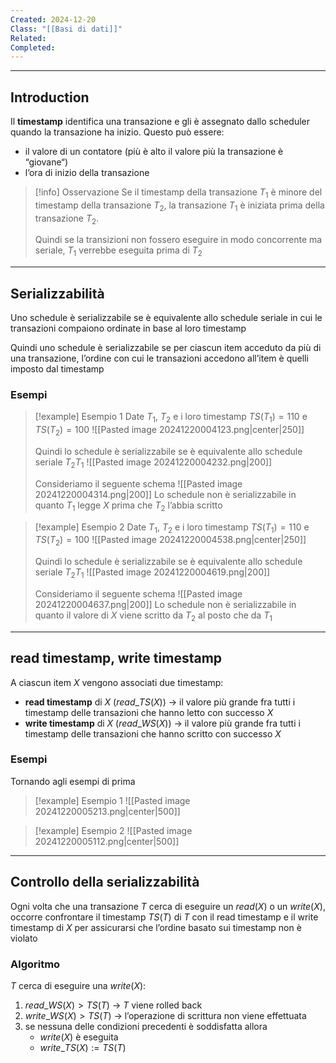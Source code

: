 ```yaml
---
Created: 2024-12-20
Class: "[[Basi di dati]]"
Related: 
Completed:
---
```

---
## Introduction
Il **timestamp** identifica una transazione e gli è assegnato dallo scheduler quando la transazione ha inizio. Questo può essere:
- il valore di un contatore (più è alto il valore più la transazione è “giovane“)
- l’ora di inizio della transazione

>[!info] Osservazione
>Se il timestamp della transazione $T_{1}$ è minore del timestamp della transazione $T_{2}$, la transazione $T_{1}$ è  iniziata prima della transazione $T_{2}$.
>
>Quindi se la transizioni non fossero eseguire in modo concorrente ma seriale, $T_{1}$ verrebbe eseguita prima di $T_{2}$

---
## Serializzabilità
Uno schedule è serializzabile se è equivalente allo schedule seriale in cui le transazioni compaiono ordinate in base al loro timestamp

Quindi uno schedule è serializzabile se per ciascun item acceduto da più di una transazione, l’ordine con cui le transazioni accedono all’item è quelli imposto dal timestamp

### Esempi

> [!example] Esempio 1
> Date $T_{1}$, $T_{2}$ e i loro timestamp $TS(T_{1})=110$ e $TS(T_{2})=100$
> ![[Pasted image 20241220004123.png|center|250]]
> 
> Quindi lo schedule è serializzabile se è equivalente allo schedule seriale $T_{2}T_{1}$
> ![[Pasted image 20241220004232.png|200]]
> 
> Consideriamo il seguente schema
> ![[Pasted image 20241220004314.png|200]]
> Lo schedule non è serializzabile in quanto $T_{1}$ legge $X$ prima che $T_{2}$ l’abbia scritto

> [!example] Esempio 2
> Date $T_{1}$, $T_{2}$ e i loro timestamp $TS(T_{1})=110$ e $TS(T_{2})=100$
> ![[Pasted image 20241220004538.png|center|250]]
> 
> Quindi lo schedule è serializzabile se è equivalente allo schedule seriale $T_{2}T_{1}$
> ![[Pasted image 20241220004619.png|200]]
> 
> Consideriamo il seguente schema
> ![[Pasted image 20241220004637.png|200]]
> Lo schedule non è serializzabile in quanto il valore di $X$ viene scritto da $T_{2}$ al posto che da $T_{1}$

---
## read timestamp, write timestamp
A ciascun item $X$ vengono associati due timestamp:
- **read timestamp** di $X$ ($read\_TS(X)$) → il valore più grande fra tutti i timestamp delle transazioni che hanno letto con successo $X$
- **write timestamp** di $X$ ($read\_WS(X)$) → il valore più grande fra tutti i timestamp delle transazioni che hanno scritto con successo $X$

### Esempi
Tornando agli esempi di prima

>[!example] Esempio 1
>![[Pasted image 20241220005213.png|center|500]]

>[!example] Esempio 2
>![[Pasted image 20241220005112.png|center|500]]

---
## Controllo della serializzabilità
Ogni volta che una transazione $T$ cerca di eseguire un $read(X)$ o un $write(X)$, occorre confrontare il timestamp $TS(T)$ di $T$ con il read timestamp e il write timestamp di $X$ per assicurarsi che l’ordine basato sui timestamp non è violato

### Algoritmo
$T$ cerca di eseguire una $write(X)$:
1. $read\_WS(X)>TS(T)$ → $T$ viene rolled back
2. $write\_WS(X)>TS(T)$ → l’operazione di scrittura non viene effettuata
3. se nessuna delle condizioni precedenti è soddisfatta allora
	- $write(X)$ è eseguita
	- $write\_TS(X):=TS(T)$
